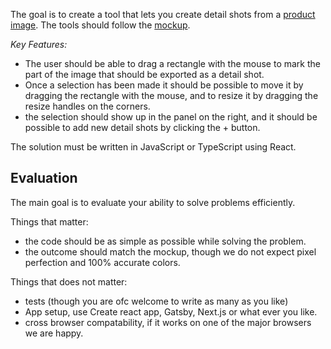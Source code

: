 
The goal is to create a tool that lets you create detail shots from a [product image](./image.png).
The tools should follow the [mockup](./mockup.png).


*Key Features:*

- The user should be able to drag a rectangle with the mouse to mark the part of the image that should be exported as a detail shot.
- Once a selection has been made it should be possible to move it by dragging the rectangle with the mouse, and to resize it by dragging the resize handles on the corners.
- the selection should show up in the panel on the right, and it should be possible to add new detail shots by clicking the + button.


The solution must be written in JavaScript or TypeScript using React.


## Evaluation
The main goal is to evaluate your ability to solve problems efficiently.

Things that matter:
- the code should be as simple as possible while solving the problem.
- the outcome should match the mockup, though we do not expect pixel perfection and 100% accurate colors.


Things that does not matter:
- tests (though you are ofc welcome to write as many as you like)
- App setup, use Create react app, Gatsby, Next.js or what ever you like.
- cross browser compatability, if it works on one of the major browsers we are happy.